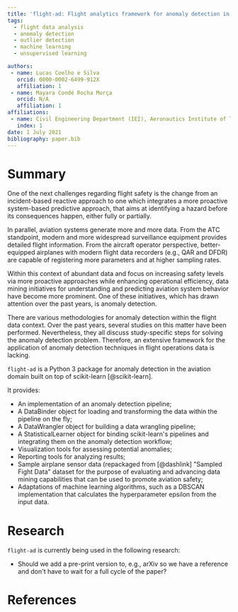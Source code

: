 ```yaml
---
title: 'flight-ad: Flight analytics framework for anomaly detection in Python.'
tags:
  - flight data analysis
  - anomaly detection
  - outlier detection
  - machine learning
  - unsupervised learning

authors:
 - name: Lucas Coelho e Silva
   orcid: 0000-0002-6499-912X
   affiliation: 1
 - name: Mayara Condé Rocha Murça
   orcid: N/A
   affiliation: 1
affiliations:
 - name: Civil Engineering Department (IEI), Aeronautics Institute of Technology (ITA)
   index: 1
date: 1 July 2021
bibliography: paper.bib
---
```


# Summary

One of the next challenges regarding flight safety is the change from an incident-based reactive approach to one which integrates a more proactive system-based predictive approach, that aims at identifying a hazard before its consequences happen, either fully or partially.

In parallel, aviation systems generate more and more data. From the ATC standpoint, modern and more widespread surveillance equipment provides detailed flight information. From the aircraft operator perspective, better-equipped airplanes with modern flight data recorders (e.g., QAR and DFDR) are capable of registering more parameters and at higher sampling rates.

Within this context of abundant data and focus on increasing safety levels via more proactive approaches while enhancing operational efficiency, data mining initiatives for understanding and predicting aviation system behavior have become more prominent. One of these initiatives, which has drawn attention over the past years, is anomaly detection.

There are various methodologies for anomaly detection within the flight data context. Over the past years, several studies on this matter have been performed. Nevertheless, they all discuss study-specific steps for solving the anomaly detection problem. Therefore, an extensive framework for the application of anomaly detection techniques in flight operations data is lacking.

``flight-ad`` is a Python 3 package for anomaly detection in the 
aviation domain built on top of scikit-learn [@scikit-learn].

It provides:

-  An implementation of an anomaly detection pipeline;
-  A DataBinder object for loading and transforming the data within the pipeline on the fly;
-  A DataWrangler object for building a data wrangling pipeline;
-  A StatisticalLearner object for binding scikit-learn's pipelines and integrating them on the anomaly detection workflow;
-  Visualization tools for assessing potential anomalies;
-  Reporting tools for analyzing results;
-  Sample airplane sensor data (repackaged from [@dashlink] "Sampled Fight Data" dataset for the purpose of evaluating and advancing data mining capabilities that can be used to promote aviation safety;
-  Adaptations of machine learning algorithms, such as a DBSCAN implementation that calculates the hyperparameter epsilon from the input data.


# Research

``flight-ad`` is currently being used in the following research:
  -  Should we add a pre-print version to, e.g., arXiv so we have a reference and don't have to wait for a full cycle of the paper?
  
# References